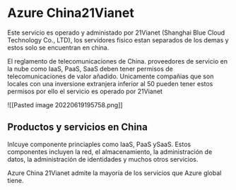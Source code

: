 # Azure China21Vianet
Este servicio es operado y administado por 21Vianet (Shanghai Blue Cloud Technology Co., LTD), los servidores fisico estan separados de los demas y estos solo se encuentran en china. 

El reglamento de telecomunicaciones de China. proveedores de servicio en la nube como IaaS, PaaS, SaaS deben tener permisos de telecomunicaciones de valor añadido. Unicamente compañias que son locales con una inversione extranjera inferior al 50 pueden tener estos permisos por ello el servicio es operado por 21Vianet

![[Pasted image 20220619195758.png]]

## Productos y servicios en China

Inlcuye componente princiaples como IaaS, PaaS ySaaS. Estos componentes incluyen la red, el almacenamiento, la administración de datos, la administración de identidades y muchos otros servicios. 

Azure China 21Vianet admite la mayoría de los servicios que Azure global tiene.
